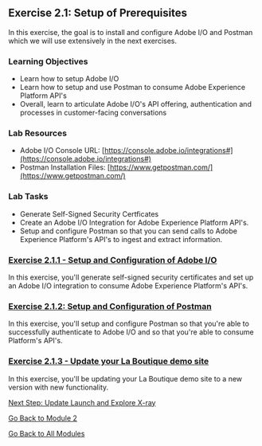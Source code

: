 ## Exercise 2.1: Setup of Prerequisites
In this exercise, the goal is to install and configure Adobe I/O and Postman which we will use extensively in the next exercises.

### Learning Objectives

- Learn how to setup Adobe I/O
- Learn how to setup and use Postman to consume Adobe Experience Platform API's
- Overall, learn to articulate Adobe I/O's API offering, authentication and processes in customer-facing conversations

### Lab Resources

- Adobe I/O Console URL: [https://console.adobe.io/integrations#](https://console.adobe.io/integrations#)
- Postman Installation Files: [https://www.getpostman.com/](https://www.getpostman.com/)

### Lab Tasks

- Generate Self-Signed Security Certficates
- Create an Adobe I/O Integration for Adobe Experience Platform API's.
- Setup and configure Postman so that you can send calls to Adobe Experience Platform's API's to ingest and extract information.


### [Exercise 2.1.1 - Setup and Configuration of Adobe I/O](./ex1.md)
In this exercise, you'll generate self-signed security certificates and set up an Adobe I/O integration to consume Adobe Experience Platform's API's.

### [Exercise 2.1.2: Setup and Configuration of Postman](./ex2.md)
In this exercise, you'll setup and configure Postman so that you're able to successfully authenticate to Adobe I/O and so that you're able to consume Platform's API's.

### [Exercise 2.1.3 - Update your La Boutique demo site](./ex3.md)
In this exercise, you'll be updating your La Boutique demo site to a new version with new functionality.

[Next Step: Update Launch and Explore X-ray](../launch)

[Go Back to Module 2](../README.md)

[Go Back to All Modules](/../../)



